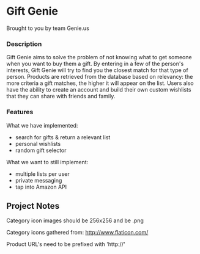 Gift Genie
=============

Brought to you by team Genie.us

### Description

Gift Genie aims to solve the problem of not knowing what to get someone when you want to buy them a gift. By entering in a few of the person's interests, Gift Genie will try to find you the closest match for that type of person.  Products are retrieved from the database based on relevancy: the more criteria a gift matches, the higher it will appear on the list. Users also have the ability to create an account and build their own custom wishlists that they can share with friends and family. 

### Features

What we have implemented:
- search for gifts & return a relevant list
- personal wishlists
- random gift selector


What we want to still implement:
- multiple lists per user
- private messaging
- tap into Amazon API


## Project Notes

Category icon images should be 256x256 and be .png

Category icons gathered from: http://www.flaticon.com/

Product URL's need to be prefixed with 'http://'




